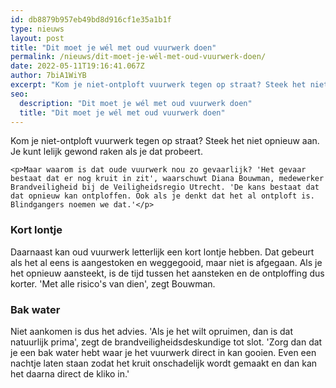 ```yaml
---
id: db8879b957eb49bd8d916cf1e35a1b1f
type: nieuws
layout: post
title: "Dit moet je wél met oud vuurwerk doen"
permalink: /nieuws/dit-moet-je-wél-met-oud-vuurwerk-doen/
date: 2022-05-11T19:16:41.067Z
author: 7biA1WiYB
excerpt: "Kom je niet-ontploft vuurwerk tegen op straat? Steek het niet opnieuw aan. Je kunt lelijk gewond raken als je dat probeert.  "
seo:
  description: "Dit moet je wél met oud vuurwerk doen"
  title: "Dit moet je wél met oud vuurwerk doen"
---
```

Kom je niet-ontploft vuurwerk tegen op straat? Steek het niet opnieuw aan. Je kunt lelijk gewond raken als je dat probeert.  

    <p>Maar waarom is dat oude vuurwerk nou zo gevaarlijk? 'Het gevaar bestaat dat er nog kruit in zit', waarschuwt Diana Bouwman, medewerker Brandveiligheid bij de Veiligheidsregio Utrecht. 'De kans bestaat dat dat opnieuw kan ontploffen. Ook als je denkt dat het al ontploft is. Blindgangers noemen we dat.'</p>
<h3>Kort lontje</h3>
<p>Daarnaast kan oud vuurwerk letterlijk een kort lontje hebben. Dat gebeurt als het al eens is aangestoken en weggegooid, maar niet is afgegaan. Als je het opnieuw aansteekt, is de tijd tussen het aansteken en de ontploffing dus korter. 'Met alle risico's van dien', zegt Bouwman.</p>
<h3>Bak water</h3>
<p>Niet aankomen is dus het advies. 'Als je het wilt opruimen, dan is dat natuurlijk prima', zegt de brandveiligheidsdeskundige tot slot. 'Zorg dan dat je een bak water hebt waar je het vuurwerk direct in kan gooien. Even een nachtje laten staan zodat het kruit onschadelijk wordt gemaakt en dan kan het daarna direct de kliko in.'</p>  
